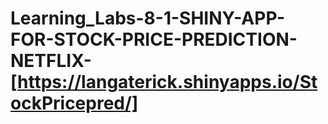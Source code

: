 # Learning_Labs-8-1-SHINY-APP-FOR-STOCK-PRICE-PREDICTION-NETFLIX- [https://langaterick.shinyapps.io/StockPricepred/]
